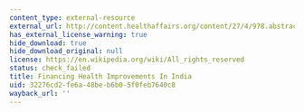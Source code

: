 ```yaml
---
content_type: external-resource
external_url: http://content.healthaffairs.org/content/27/4/978.abstract
has_external_license_warning: true
hide_download: true
hide_download_original: null
license: https://en.wikipedia.org/wiki/All_rights_reserved
status: check_failed
title: Financing Health Improvements In India
uid: 32276cd2-fe6a-48be-b6b0-5f0feb7640c8
wayback_url: ''
---
```

